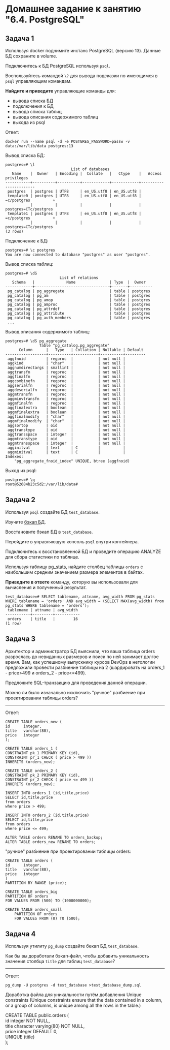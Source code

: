 # Домашнее задание к занятию "6.4. PostgreSQL"

## Задача 1

Используя docker поднимите инстанс PostgreSQL (версию 13). Данные БД сохраните в volume.

Подключитесь к БД PostgreSQL используя `psql`.

Воспользуйтесь командой `\?` для вывода подсказки по имеющимся в `psql` управляющим командам.

**Найдите и приведите** управляющие команды для:
- вывода списка БД
- подключения к БД
- вывода списка таблиц
- вывода описания содержимого таблиц
- выхода из psql


Ответ:

    docker run --name psql -d -e POSTGRES_PASSWORD=passw -v data:/var/lib/data postgres:13

Вывод списка БД:
     
    postgres=# \l
                                 List of databases
       Name    |  Owner   | Encoding |  Collate   |   Ctype    |   Access privileges
    -----------+----------+----------+------------+------------+-----------------------
     postgres  | postgres | UTF8     | en_US.utf8 | en_US.utf8 |
     template0 | postgres | UTF8     | en_US.utf8 | en_US.utf8 | =c/postgres          +
               |          |          |            |            | postgres=CTc/postgres
     template1 | postgres | UTF8     | en_US.utf8 | en_US.utf8 | =c/postgres          +
               |          |          |            |            | postgres=CTc/postgres
    (3 rows)        
    
Подключение к БД:

    postgres=# \c postgres
    You are now connected to database "postgres" as user "postgres".

Вывод списка таблиц:

    postgres=# \dS
                            List of relations
       Schema   |              Name               | Type  |  Owner
    ------------+---------------------------------+-------+----------
     pg_catalog | pg_aggregate                    | table | postgres
     pg_catalog | pg_am                           | table | postgres
     pg_catalog | pg_amop                         | table | postgres
     pg_catalog | pg_amproc                       | table | postgres
     pg_catalog | pg_attrdef                      | table | postgres
     pg_catalog | pg_attribute                    | table | postgres
     pg_catalog | pg_auth_members                 | table | postgres
     ...

Вывод описания содержимого таблиц:

    postgres=# \dS pg_aggregate
                   Table "pg_catalog.pg_aggregate"
          Column      |   Type   | Collation | Nullable | Default
    ------------------+----------+-----------+----------+---------
     aggfnoid         | regproc  |           | not null |
     aggkind          | "char"   |           | not null |
     aggnumdirectargs | smallint |           | not null |
     aggtransfn       | regproc  |           | not null |
     aggfinalfn       | regproc  |           | not null |
     aggcombinefn     | regproc  |           | not null |
     aggserialfn      | regproc  |           | not null |
     aggdeserialfn    | regproc  |           | not null |
     aggmtransfn      | regproc  |           | not null |
     aggminvtransfn   | regproc  |           | not null |
     aggmfinalfn      | regproc  |           | not null |
     aggfinalextra    | boolean  |           | not null |
     aggmfinalextra   | boolean  |           | not null |
     aggfinalmodify   | "char"   |           | not null |
     aggmfinalmodify  | "char"   |           | not null |
     aggsortop        | oid      |           | not null |
     aggtranstype     | oid      |           | not null |
     aggtransspace    | integer  |           | not null |
     aggmtranstype    | oid      |           | not null |
     aggmtransspace   | integer  |           | not null |
     agginitval       | text     | C         |          |
     aggminitval      | text     | C         |          |
    Indexes:
        "pg_aggregate_fnoid_index" UNIQUE, btree (aggfnoid)

Выход из psql:

    postgres=# \q
    root@52684b23c5d2:/var/lib/data#
## Задача 2

Используя `psql` создайте БД `test_database`.

Изучите [бэкап БД](https://github.com/netology-code/virt-homeworks/tree/master/06-db-04-postgresql/test_data).

Восстановите бэкап БД в `test_database`.

Перейдите в управляющую консоль `psql` внутри контейнера.

Подключитесь к восстановленной БД и проведите операцию ANALYZE для сбора статистики по таблице.

Используя таблицу [pg_stats](https://postgrespro.ru/docs/postgresql/12/view-pg-stats), найдите столбец таблицы `orders` 
с наибольшим средним значением размера элементов в байтах.

**Приведите в ответе** команду, которую вы использовали для вычисления и полученный результат.

    test_database=# SELECT tablename, attname, avg_width FROM pg_stats WHERE tablename = 'orders' AND avg_width = (SELECT MAX(avg_width) from pg_stats WHERE tablename = 'orders');
     tablename | attname | avg_width 
    -----------+---------+-----------
     orders    | title   |        16
    (1 row)

    
## Задача 3

Архитектор и администратор БД выяснили, что ваша таблица orders разрослась до невиданных размеров и
поиск по ней занимает долгое время. Вам, как успешному выпускнику курсов DevOps в нетологии предложили
провести разбиение таблицы на 2 (шардировать на orders_1 - price>499 и orders_2 - price<=499).

Предложите SQL-транзакцию для проведения данной операции.

Можно ли было изначально исключить "ручное" разбиение при проектировании таблицы orders?

---

Ответ:
    
    CREATE TABLE orders_new (
    id      integer,
    title   varchar(80),
    price   integer
    );
    
    CREATE TABLE orders_1 (
    CONSTRAINT pk_1 PRIMARY KEY (id),
    CONSTRAINT pr_1 CHECK ( price > 499 ))
    INHERITS (orders_new);
    
    CREATE TABLE orders_2 (
    CONSTRAINT pk_2 PRIMARY KEY (id),
    CONSTRAINT pr_2 CHECK ( price <= 499 ))
    INHERITS (orders_new);

    INSERT INTO orders_1 (id,title,price)
    SELECT id,title,price
    from orders
    where price > 499;
    
    INSERT INTO orders_2 (id,title,price)
    SELECT id,title,price
    from orders
    where price <= 499;
    
    ALTER TABLE orders RENAME TO orders_backup;
    ALTER TABLE orders_new RENAME TO orders;

"ручное" разбиение при проектировании таблицы orders:

    CREATE TABLE orders (
    id      integer,
    title   varchar(80),
    price   integer
    )
    PARTITION BY RANGE (price);

    CREATE TABLE orders_big
    PARTITION OF orders
    FOR VALUES FROM (500) TO (1000000000);

    CREATE TABLE orders_small
        PARTITION OF orders
        FOR VALUES FROM (0) TO (500);
        

## Задача 4

Используя утилиту `pg_dump` создайте бекап БД `test_database`.

Как бы вы доработали бэкап-файл, чтобы добавить уникальность значения столбца `title` для таблиц `test_database`?

---

Ответ:
    
    pg_dump -U postgres -d test_database >test_database_dump.sql


Доработка файла для уникальности путём добавления Unique constraints (Unique constraints ensure that the data contained in a column, or a group of columns, is unique among all the rows in the table.)

CREATE TABLE public.orders (  
	    id integer NOT NULL,  
	    title character varying(80) NOT NULL,  
	    price integer DEFAULT 0,  
	    UNIQUE (title)  
	); 

